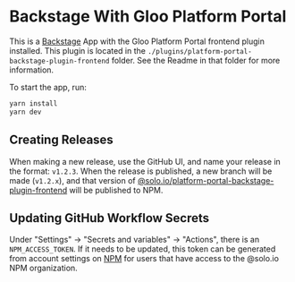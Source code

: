 # Backstage With Gloo Platform Portal

This is a [Backstage](https://backstage.io) App with the Gloo Platform Portal frontend plugin installed. This plugin is located in the `./plugins/platform-portal-backstage-plugin-frontend` folder. See the Readme in that folder for more information.

To start the app, run:

```sh
yarn install
yarn dev
```

## Creating Releases

When making a new release, use the GitHub UI, and name your release in the format: `v1.2.3`. When the release is published, a new branch will be made (`v1.2.x`), and that version of [@solo.io/platform-portal-backstage-plugin-frontend](https://www.npmjs.com/package/@solo.io/platform-portal-backstage-plugin-frontend) will be published to NPM.

## Updating GitHub Workflow Secrets

Under "Settings" -> "Secrets and variables" -> "Actions", there is an `NPM_ACCESS_TOKEN`. If it needs to be updated, this token can be generated from account settings on [NPM](https://www.npmjs.com/) for users that have access to the @solo.io NPM organization.
